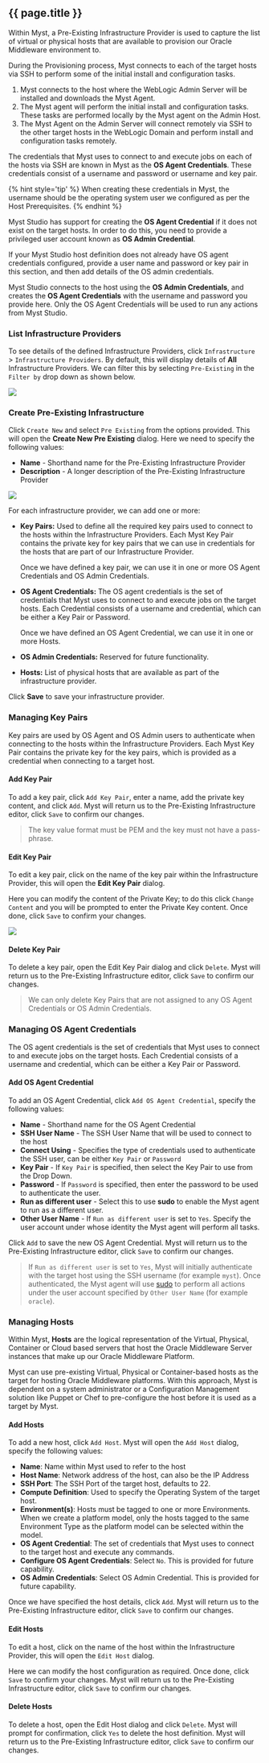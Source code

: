 ## {{ page.title }}

Within Myst, a Pre-Existing Infrastructure Provider is used to capture the list of virtual or physical hosts that are available to provision our Oracle Middleware environment to. 

During the Provisioning process, Myst connects to each of the target hosts via SSH to perform some of the initial install and configuration tasks. 

1. Myst connects to the host where the WebLogic Admin Server will be installed and downloads the Myst Agent.
2. The Myst agent will perform the initial install and configuration tasks. These tasks are performed locally by the Myst agent on the Admin Host.
3. The Myst Agent on the Admin Server will connect remotely via SSH to the other target hosts in the WebLogic Domain and perform install and configuration tasks remotely.

The credentials that Myst uses to connect to and execute jobs on each of the hosts via SSH are known in Myst as the **OS Agent Credentials**. These credentials consist of a username and password or username and key pair. 

{% hint style='tip' %}
When creating these credentials in Myst, the username should be the operating system user we configured as per the Host Prerequisites.
{% endhint %}

Myst Studio has support for creating the **OS Agent Credential** if it does not exist on the target hosts. In order to do this, you need to provide a privileged user account known as **OS Admin Credential**. 

If your Myst Studio host definition does not already have OS agent credentials configured, provide a user name and password or key pair in this section, and then add details of the OS admin credentials. 

Myst Studio connects to the host using the **OS Admin Credentials**, and creates the **OS Agent Credentials** with the username and password you provide here. Only the OS Agent Credentials will be used to run any actions from Myst Studio.

### List Infrastructure Providers
To see details of the defined Infrastructure Providers, click  `Infrastructure` > `Infrastructure Providers`. By default, this will display details of **All** Infrastructure Providers. We can filter this by selecting `Pre-Existing` in the `Filter by` drop down as shown below.

![](img/PreExistingInfraList.png)

### Create Pre-Existing Infrastructure
Click `Create New` and select `Pre Existing` from the options provided. This will open the **Create New Pre Existing** dialog. Here we need to specify the following values:

* **Name** - Shorthand name for the Pre-Existing Infrastructure Provider
* **Description** - A longer description of the Pre-Existing Infrastructure Provider

![](img/PreExistingInfraAdd.png)

For each infrastructure provider, we can add one or more:

* **Key Pairs:** Used to define all the required key pairs used to connect to the hosts within the Infrastructure Providers. Each Myst Key Pair contains the private key for key pairs that we can use in credentials for the hosts that are part of our Infrastructure Provider.  

  Once we have defined a key pair, we can use it in one or more OS Agent Credentials and OS Admin Credentials.

* **OS Agent Credentials:**  The OS agent credentials is the set of credentials that Myst uses to connect to and execute jobs on the target hosts. Each Credential consists of a username and credential, which can be either a Key Pair or Password.

    Once we have defined an OS Agent Credential, we can use it in one or more Hosts.

* **OS Admin Credentials:** Reserved for future functionality.

* **Hosts:** List of physical hosts that are available as part of the infrastructure provider. 


Click **Save** to save your infrastructure provider.

### Managing Key Pairs
Key pairs are used by OS Agent and OS Admin users to authenticate when connecting to the hosts within the Infrastructure Providers. Each Myst Key Pair contains the private key for the key pairs, which is provided as a credential when connecting to a target host. 

#### Add Key Pair
To add a key pair, click `Add Key Pair`, enter a name, add the private key content, and click `Add`. Myst will return us to the Pre-Existing Infrastructure editor, click `Save` to confirm our changes.

> The key value format must be PEM and the key must not have a pass-phrase.

#### Edit Key Pair
To edit a key pair, click on the name of the key pair within the Infrastructure Provider, this will open the **Edit Key Pair** dialog.

Here you can modify the content of the Private Key; to do this click `Change Content` and you will be prompted to enter the Private Key content. Once done, click `Save` to confirm your changes.

![](img/KeyPairEdit.png)

#### Delete Key Pair
To delete a key pair, open the Edit Key Pair dialog and click `Delete`. Myst will return us to the Pre-Existing Infrastructure editor, click `Save` to confirm our changes.

> We can only delete Key Pairs that are not assigned to any OS Agent Credentials or OS Admin Credentials.

### Managing OS Agent Credentials
The OS agent credentials is the set of credentials that Myst uses to connect to and execute jobs on the target hosts. Each Credential consists of a username and credential, which can be either a Key Pair or Password.

#### Add OS Agent Credential
To add an OS Agent Credential, click `Add OS Agent Credential`, specify the following values:

* **Name** - Shorthand name for the OS Agent Credential
* **SSH User Name** - The SSH User Name that will be used to connect to the host
* **Connect Using** - Specifies the type of credentials used to authenticate the SSH user, can be  either `Key Pair` or `Password`
* **Key Pair** - If `Key Pair` is specified, then select the Key Pair to use from the Drop Down.
* **Password** - If `Password` is specified, then enter the password to be used to authenticate the user.
* **Run as different user** - Select this to use **sudo** to enable the Myst agent to run as a different user.
* **Other User Name** - If `Run as different user` is set to `Yes`. Specify the user account under whose identity the Myst agent will perform all tasks.

Click `Add` to save the new OS Agent Credential. Myst will return us to the Pre-Existing Infrastructure editor, click `Save` to confirm our changes.

> If `Run as different user` is set to `Yes`, Myst will initially authenticate with the target host using the SSH username (for example `myst`). Once authenticated, the Myst agent will use [sudo](https://en.wikipedia.org/wiki/Sudo) to perform all actions under the user account specified by `Other User Name` (for example `oracle`).

### Managing Hosts
Within Myst, **Hosts** are the logical representation of the Virtual, Physical, Container or Cloud based servers that host the Oracle Middleware Server instances that make up our Oracle Middleware Platform.

Myst can use pre-existing Virtual, Physical or Container-based hosts as the target for hosting Oracle Middleware platforms. With this approach, Myst is dependent on a system administrator or a Configuration Management solution like Puppet or Chef to pre-configure the host before it is used as a target by Myst.

#### Add Hosts
To add a new host, click `Add Host`. Myst will open the `Add Host` dialog, specify the following values:
* **Name**: Name within Myst used to refer to the host
* **Host Name**: Network address of the host, can also be the IP Address
* **SSH Port**: The SSH Port of the target host, defaults to 22.
* **Compute Definition**: Used to specify the Operating System of the target host.
* **Environment(s)**: Hosts must be tagged to one or more Environments. When we create a platform model, only the hosts tagged to the same  Environment Type as the platform model can be selected within the model.
* **OS Agent Credential**: The set of credentials that Myst uses to connect to the target host and execute any commands.
* **Configure OS Agent Credentials**: Select `No`. This is provided for future capability.
* **OS Admin Credentials**: Select OS Admin Credential. This is provided for future capability.

Once we have specified the host details, click `Add`. Myst will return us to the Pre-Existing Infrastructure editor, click `Save` to confirm our changes.

#### Edit Hosts
To edit a host, click on the name of the host within the Infrastructure Provider, this will open the `Edit Host` dialog.

Here we can modify the host configuration as required. Once done, click `Save` to confirm your changes. Myst will return us to the Pre-Existing Infrastructure editor, click `Save` to confirm our changes.

#### Delete Hosts
To delete a host, open the Edit Host dialog and click `Delete`. Myst will prompt for confirmation, click `Yes` to delete the host definition. Myst will return us to the Pre-Existing Infrastructure editor, click `Save` to confirm our changes.












